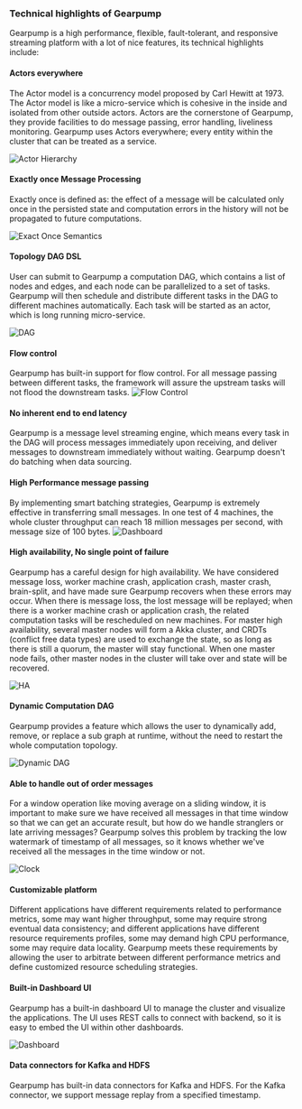 ### Technical highlights of Gearpump

Gearpump is a high performance, flexible, fault-tolerant, and responsive streaming platform with a lot of nice features, its technical highlights include:

#### Actors everywhere

The Actor model is a concurrency model proposed by Carl Hewitt at 1973. The Actor model is like a micro-service which is cohesive in the inside and isolated from other outside actors. Actors are the cornerstone of Gearpump, they provide facilities to do message passing, error handling, liveliness monitoring. Gearpump uses Actors everywhere; every entity within the cluster that can be treated as a service.

![Actor Hierarchy](../img/actor_hierarchy.png)

#### Exactly once Message Processing

Exactly once is defined as: the effect of a message will be calculated only once in the persisted state and computation errors in the history will not be propagated to future computations.

![Exact Once Semantics](../img/exact.png)

#### Topology DAG DSL

User can submit to Gearpump a computation DAG, which contains a list of nodes and edges, and each node can be parallelized to a set of tasks. Gearpump will then schedule and distribute different tasks in the DAG to different machines automatically. Each task will be started as an actor, which is long running micro-service.

![DAG](../img/dag.png)

#### Flow control

Gearpump has built-in support for flow control. For all message passing between different tasks, the framework will assure the upstream tasks will not flood the downstream tasks.
![Flow Control](../img/flowcontrol.png)

#### No inherent end to end latency

Gearpump is a message level streaming engine, which means every task in the DAG will process messages immediately upon receiving, and deliver messages to downstream immediately without waiting. Gearpump doesn't do batching when data sourcing.

#### High Performance message passing

By implementing smart batching strategies, Gearpump is extremely effective in transferring small messages. In one test of 4 machines, the whole cluster throughput can reach 18 million messages per second, with message size of 100 bytes.
![Dashboard](../img/dashboard.png)

#### High availability, No single point of failure

Gearpump has a careful design for high availability. We have considered message loss, worker machine crash, application crash, master crash, brain-split, and have made sure Gearpump recovers when these errors may occur. When there is message loss, the lost message will be replayed; when there is a worker machine crash or application crash, the related computation tasks will be rescheduled on new machines. For master high availability, several master nodes will form a Akka cluster, and CRDTs (conflict free data types) are used to exchange the state, so as long as there is still a quorum, the master will stay functional. When one master node fails, other master nodes in the cluster will take over and state will be recovered.

![HA](../img/ha.png)

#### Dynamic Computation DAG

Gearpump provides a feature which allows the user to dynamically add, remove, or replace a sub graph at runtime, without the need to restart the whole computation topology.

![Dynamic DAG](../img/dynamic.png)

#### Able to handle out of order messages

For a window operation like moving average on a sliding window, it is important to make sure we have received all messages in that time window so that we can get an accurate result, but how do we handle stranglers or late arriving messages? Gearpump solves this problem by tracking the low watermark of timestamp of all messages, so it knows whether we've received all the messages in the time window or not.

![Clock](../img/clock.png)

#### Customizable platform

Different applications have different requirements related to performance metrics, some may want higher throughput, some may require strong eventual data consistency; and different applications have different resource requirements profiles, some may demand high CPU performance, some may require data locality. Gearpump meets these requirements by allowing the user to arbitrate between different performance metrics and define customized resource scheduling strategies.

#### Built-in Dashboard UI

Gearpump has a built-in dashboard UI to manage the cluster and visualize the applications. The UI uses REST calls to connect with backend, so it is easy to embed the UI within other dashboards.

![Dashboard](../img/dashboard.gif)

#### Data connectors for Kafka and HDFS

Gearpump has built-in data connectors for Kafka and HDFS. For the Kafka connector, we support message replay from a specified timestamp.
